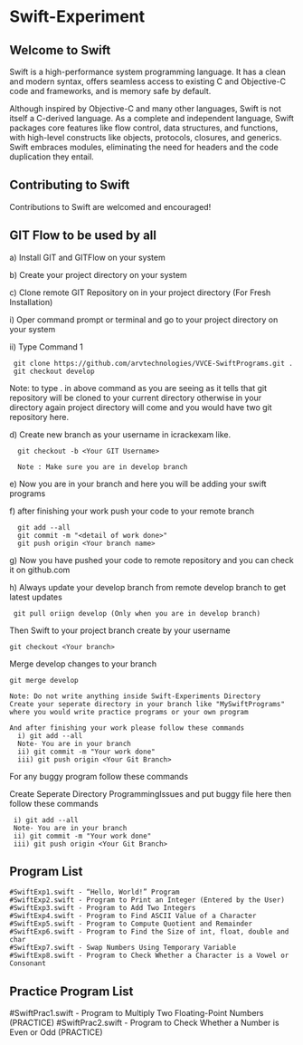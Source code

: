 
# Swift-Experiment

## Welcome to Swift

Swift is a high-performance system programming language.  It has a clean
and modern syntax, offers seamless access to existing C and Objective-C code
and frameworks, and is memory safe by default.

Although inspired by Objective-C and many other languages, Swift is not itself a
C-derived language. As a complete and independent language, Swift packages core
features like flow control, data structures, and functions, with high-level
constructs like objects, protocols, closures, and generics. Swift embraces
modules, eliminating the need for headers and the code duplication they entail.


## Contributing to Swift

Contributions to Swift are welcomed and encouraged!

## GIT Flow to be used by all

a) Install GIT and GITFlow on your system

b) Create your project directory on your system

c) Clone remote GIT Repository on in your project directory (For Fresh Installation)

   i) Oper command prompt or terminal and go to your project directory on your system
   
   ii) Type Command 1
     
     git clone https://github.com/arvtechnologies/VVCE-SwiftPrograms.git .
     git checkout develop 
   
 Note:  to type . in above command as you are seeing as it tells that git repository will be cloned to your current directory otherwise in your directory again project directory will come and you would have two git repository here.
     
   
   d) Create new branch as your username in icrackexam like.
   
      git checkout -b <Your GIT Username>
      
      Note : Make sure you are in develop branch 
      
  e) Now you are in your branch and here you will be adding your swift programs 
  
  f) after finishing your work push your code to your  remote branch
  
      git add --all
      git commit -m "<detail of work done>"
      git push origin <Your branch name>
  
  g) Now you have pushed your code to remote repository and you can check it on github.com 

 h) Always update your develop branch from remote develop branch to get latest updates
 
     git pull oriign develop (Only when you are in develop branch)
     
    
Then Swift to your project branch create by your username

    git checkout <Your branch>
    
Merge develop changes to your branch

    git merge develop
    
    Note: Do not write anything inside Swift-Experiments Directory
    Create your seperate directory in your branch like "MySwiftPrograms" where you would write practice programs or your own program
    
    And after finishing your work please follow these commands
      i) git add --all 
      Note- You are in your branch
      ii) git commit -m "Your work done"
      iii) git push origin <Your Git Branch>
      
For any buggy program follow these commands
    
Create Seperate Directory ProgrammingIssues and put buggy file here then follow these commands
      
     i) git add --all 
     Note- You are in your branch
     ii) git commit -m "Your work done"
     iii) git push origin <Your Git Branch>

## Program List
    #SwiftExp1.swift - “Hello, World!” Program
    #SwiftExp2.swift - Program to Print an Integer (Entered by the User)
    #SwiftExp3.swift - Program to Add Two Integers
    #SwiftExp4.swift - Program to Find ASCII Value of a Character
    #SwiftExp5.swift - Program to Compute Quotient and Remainder
    #SwiftExp6.swift - Program to Find the Size of int, float, double and char
    #SwiftExp7.swift - Swap Numbers Using Temporary Variable
    #SwiftExp8.swift - Program to Check Whether a Character is a Vowel or Consonant



## Practice Program List

#SwiftPrac1.swift - Program to Multiply Two Floating-Point Numbers (PRACTICE)
#SwiftPrac2.swift - Program to Check Whether a Number is Even or Odd (PRACTICE)
